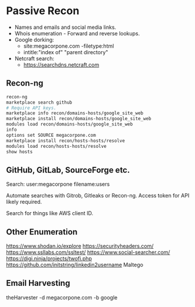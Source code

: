 # Passive Recon

- Names and emails and social media links.
- Whois enumeration - Forward and reverse lookups.
- Google dorking:
	- site:megacorpone.com -filetype:html
	- intitle:"index of" "parent directory"
- Netcraft search:
	- https://searchdns.netcraft.com

## Recon-ng

```bash
recon-ng
marketplace search github
# Require API keys.
marketplace info recon/domains-hosts/google_site_web
marketplace install recon/domains-hosts/google_site_web
modules load recon/domains-hosts/google_site_web
info
options set SOURCE megacorpone.com
marketplace install recon/hosts-hosts/resolve
modules load recon/hosts-hosts/resolve
show hosts
```

## GitHub, GitLab, SourceForge etc.

Search:
user:megacorpone filename:users

Automate searches with Gitrob, Gitleaks or Recon-ng. Access token for API likely required.

Search for things like AWS client ID.

## Other Enumeration

https://www.shodan.io/explore
https://securityheaders.com/
https://www.ssllabs.com/ssltest/
https://www.social-searcher.com/
https://digi.ninja/projects/twofi.php
https://github.com/initstring/linkedin2username
Maltego

## Email Harvesting

theHarvester -d megacorpone.com -b google
